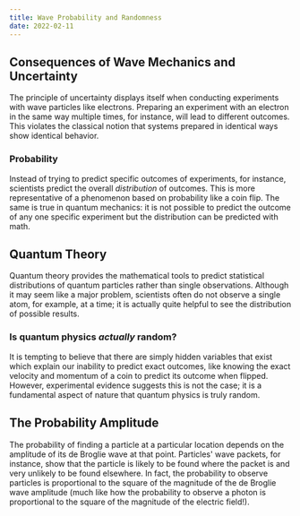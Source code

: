 ```yaml
---
title: Wave Probability and Randomness
date: 2022-02-11
---
```


## Consequences of Wave Mechanics and Uncertainty

The principle of uncertainty displays itself when conducting experiments with wave particles like electrons. Preparing an experiment with an electron in the same way multiple times, for instance, will lead to different outcomes. This violates the classical notion that systems prepared in identical ways show identical behavior.

### Probability

Instead of trying to predict specific outcomes of experiments, for instance, scientists predict the overall *distribution* of outcomes. This is more representative of a phenomenon based on probability like a coin flip. The same is true in quantum mechanics: it is not possible to predict the outcome of any one specific experiment but the distribution can be predicted with math.

## Quantum Theory

Quantum theory provides the mathematical tools to predict statistical distributions of quantum particles rather than single observations. Although it may seem like a major problem, scientists often do not observe a single atom, for example, at a time; it is actually quite helpful to see the distribution of possible results.

### Is quantum physics *actually* random?

It is tempting to believe that there are simply hidden variables that exist which explain our inability to predict exact outcomes, like knowing the exact velocity and momentum of a coin to predict its outcome when flipped. However, experimental evidence suggests this is not the case; it is a fundamental aspect of nature that quantum physics is truly random.

## The Probability Amplitude

The probability of finding a particle at a particular location depends on the amplitude of its de Broglie wave at that point. Particles' wave packets, for instance, show that the particle is likely to be found where the packet is and very unlikely to be found elsewhere. In fact, the probability to observe particles is proportional to the square of the magnitude of the de Broglie wave amplitude (much like how the probability to observe a photon is proportional to the square of the magnitude of the electric field!).